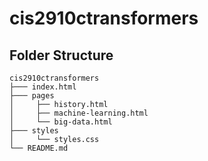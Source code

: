 # cis2910ctransformers

## Folder Structure

```
cis2910ctransformers
├─── index.html
├─── pages
│     ├── history.html
│     ├── machine-learning.html
│     └── big-data.html
├─── styles
│     └── styles.css
└── README.md

```
